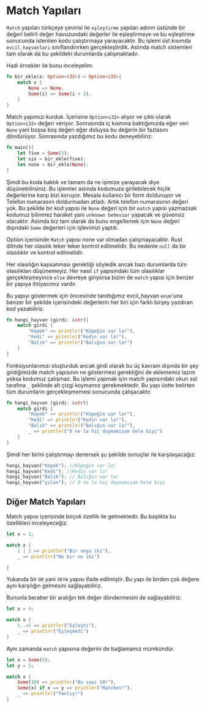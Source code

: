 # Match Yapıları

`Match` yapıları türkçeye çevirisi ile `eşleştirme` yapıları adının üstünde bir değeri belirli değer havuzundaki değerler ile eşleştirmeye ve bu eşleştirme sonucunda istenilen kodu çalıştırmaya yarayacaktır. Bu işlemi üst kısımda `evcil_hayvanları` sınıflandırırken gerçekleştirdik. Aslında match sistemleri tam olarak da bu şekildeki durumlarda çalışmaktadır.

Hadi örnekler ile bunu inceleyelim:

```Rust
fn bir_ekle(x: Option<i32>)-> Option<i32>{
    match x {
        None => None,
        Some(i) => Some(i + 1),
    }
}
```

Match yapımızı kurduk. İçerisine `Option<i32>` alıyor ve çıktı olarak `Option<i32>` değeri veriyor. Sonrasında iç kısmına baktığımızda eğer veri `None` yani boşsa boş değeri eğer doluysa bu değerin bir fazlasını döndürüyor. Sonrasında yazdığımız bu kodu deneyebiliriz:

```Rust
fn main(){
    let five = Some(5);
    let six = bir_ekle(five);
    let none = bir_ekle(None);
}
```

Şimdi bu koda baktık ve tamam da ne işimize yarayacak diye düşünebilirsiniz. Bu işlemler aslında kodumuza girilebilecek hiçlik değerlerine karşı bizi koruyor. Mesala kullanıcı bir form dolduruyor ve Telefon numarasını doldurmadan atladı. Artık telefon numarasının değeri yok. Bu şekilde bir kod yapısı ile `None` değeri için bir `match` yapısı yazmazsak kodumuz bilinmez haraket yani `unknown behevior` yapacak ve güvensiz olacaktır. Aslında biz tam olarak da bunu engellemek için `None` değeri dışındaki `Some` değerleri için işlevimizi yaptık. 

Option içerisinde `Match` yapısı none var olmadan çalışmayacaktır. Rust dilinde her olasılık teker teker kontrol edilmelidir. Bu nedenle `null` da bir olasılıktır ve kontrol edilmelidir. 

Her olasılığın kapsanması gerektiği söyledik ancak bazı durumlarda tüm olasılıkları düşünemeyiz. Her nasıl `if` yapısındaki tüm olasılıklar gerçekleşmeyince `else` devreye giriyorsa bizim de `match` yapısı için benzer bir yapıya ihtiyacımız vardır. 

Bu yapıyı göstermek için öncesinde tanıttığımız evcil_hayvan `enum`'una benzer bir şekilde içerisindeki değerlerin her biri için farklı birşey yazdıran kod yazabiliriz. 

```Rust
fn hangi_hayvan (girdi: &str){
    match girdi {
        "Kopek" => println!("Köpeğin var la!"),
        "Kedi" => println!("Kedin var la!"),
        "Balık" => println!("Balığın var la!")
    }
}
```

Fonksiyonlarımızı oluşturduk ancak girdi olarak bu üç kavram dışında bir şey girdiğimizde match yapısının ne göstermesi gerektiğini de eklememiz lazım yoksa kodumuz çalışmaz. Bu işlemi yapmak için match yapısındaki okun sol tarafına `_` şeklinde alt çizgi koymamız gerekmektedir. Bu yapı üstte belirten tüm durumların gerçekleşmemesi sonucunda çalışacaktır.

```Rust
fn hangi_hayvan (girdi: &str){
    match girdi {
        "Kopek" => println!("Köpeğin var la!"),
        "Kedi" => println!("Kedin var la!"),
        "Balık" => println!("Balığın var la!"),
        _ => println!("O ne la hiç duymamışam bele bişi")
    }
}
```

Şimdi her birini çalıştırmayı denersek şu şekilde sonuçlar ile karşılaşacağız:

```Rust
hangi_hayvan("Kopek"); //Köpeğin var la!
hangi_hayvan("Kedi"); //Kedin var la!
hangi_hayvan("Balık"); // Balığın var la!
hangi_hayvan("yılan"); // O ne la hiç duymamışam bele bişi
```


## Diğer Match Yapıları

Match yapısı içerisinde birçok özellik ile gelmektedir. Bu başlıkta bu özellikleri inceleyeceğiz. 

```Rust
let x = 1;

match x {
    1 | 2 => println!("Bir veya iki"),
    _ => println!("Ne bir ne iki")

}
``` 

Yukarıda bir `OR` yani `VEYA` yapısı ifade edilmiştir. Bu yapı ile birden çok değere aynı karşılığın gelmesini sağlayabiliriz.

Bununla beraber bir aralığın tek değer döndermesini de sağlayabiliriz:

```Rust
let x = 4;

match x {
    1..=5 => println!("Eşleşti"),
    _ => println!("Eşleşmedi")
}
```

Aynı zamanda `match` yapısına değerini de bağlamamız mümkündür. 

```Rust
let x = Some(5);
let y = 5;

match x {
    Some(10) => println!("Bu sayı 10!"),
    Some(x) if x == y => println!("Matches!"),
    _ => println!("Yanlış!")
}
```